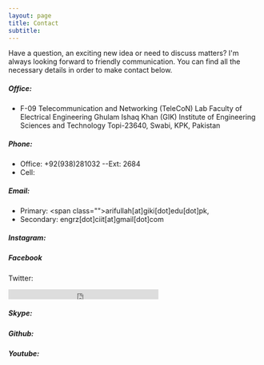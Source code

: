 ```yaml
---
layout: page
title: Contact
subtitle: 
---
```

Have a question, an exciting new idea or need to discuss matters? I'm always looking forward to friendly communication. You can find all the necessary details in order to make contact below.

##### Office:

- F-09 Telecommunication and Networking (TeleCoN) Lab
  Faculty of Electrical Engineering
  Ghulam Ishaq Khan (GIK) Institute of Engineering Sciences and Technology
  Topi-23640, Swabi, KPK, Pakistan

##### Phone:

- Office: +92(938)281032 --Ext: 2684
- Cell:

##### Email:

- Primary:
  <span class="<span class="social social-e-mail">">arifullah[at]giki[dot]edu[dot]pk</span>, 
- Secondary: 
  <span class="social social-gmail">engrz[dot]ciit[at]gmail[dot]com</span>
  
##### Instagram:
<span class="social social-instagram"></span>

##### Facebook
<span class="social social-instagram"></span>

Twitter:
<iframe style="width: 300px; height: 20px;" src="http://platform.twitter.com/widgets/follow_button.html?screen_name=Arif_Mandrkhel" frameborder="0" scrolling="no" width="320" height="240"></iframe>

##### Skype:
<span class="social social-skype"></span>

##### Github:
<span class="social social-github"></span>

##### Youtube:
<span class="social social-youtube"></span>

